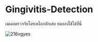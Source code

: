 # Gingivitis-Detection
เมเดลตรวจจับโดรเหงือกอักเสบ
ทดลองใช้ได้ที่นี่

![216vgyes](https://github.com/Panisara06625/Gingivitis-Detection/assets/157197807/15825d83-d650-4913-aead-6a84c2cadd7e)
